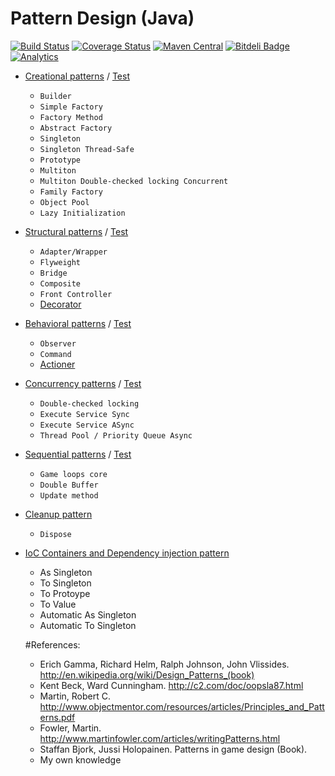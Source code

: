 Pattern Design (Java)
==============
[![Build Status](https://travis-ci.org/vicboma1/pattern-design.svg)](https://travis-ci.org/vicboma1/pattern-design)
[![Coverage Status](https://coveralls.io/repos/vicboma1/pattern-design/badge.svg?branch=master&service=github)](https://coveralls.io/github/vicboma1/pattern-design?branch=master)
[![Maven Central](https://maven-badges.herokuapp.com/maven-central/org.eluder.coveralls/coveralls-maven-plugin/badge.svg)](https://maven-badges.herokuapp.com/maven-central/org.eluder.coveralls/coveralls-maven-plugin/)
[![Bitdeli Badge](https://d2weczhvl823v0.cloudfront.net/vicboma1/pattern-design/trend.png)](https://bitdeli.com/free "Bitdeli Badge")[![Analytics](https://ga-beacon.appspot.com/UA-68658653-1/pattern-design/readme)](https://github.com/igrigorik/ga-beacon)


* [Creational patterns](https://github.com/vicboma1/pattern-design/tree/master/source/src/main/java/creational) / [Test](https://github.com/vicboma1/pattern-design/tree/master/source/src/test/java/creational)
  * ```Builder```
  * ```Simple Factory```
  * ```Factory Method```
  * ```Abstract Factory```
  * ```Singleton```
  * ```Singleton Thread-Safe```
  * ```Prototype```
  * ```Multiton```
  * ```Multiton Double-checked locking Concurrent``` 
  * ```Family Factory```
  * ```Object Pool```
  * ```Lazy Initialization```
  
* [Structural patterns](https://github.com/vicboma1/pattern-design/tree/master/source/src/main/java/structural) / [Test](https://github.com/vicboma1/pattern-design/tree/master/source/src/test/java/structural)
  * ```Adapter/Wrapper```
  * ```Flyweight```
  * ```Bridge```
  * ```Composite```
  * ```Front Controller```
  * [ Decorator](https://github.com/vicboma1/ClassicDecoratorPattern)
  

* [Behavioral patterns](https://github.com/vicboma1/pattern-design/tree/master/source/src/main/java/behavioral) / [Test](https://github.com/vicboma1/pattern-design/tree/master/source/src/test/java/behavioral)
  * ```Observer```
  * ```Command```
  *  [Actioner](https://github.com/vicboma1/CommandMapper)
  

* [Concurrency patterns](https://github.com/vicboma1/pattern-design/tree/master/source/src/main/java/concurrency) / [Test](https://github.com/vicboma1/pattern-design/tree/master/source/src/test/java/concurrency)
  * ```Double-checked locking```
  * ```Execute Service Sync```
  * ```Execute Service ASync```
  * ```Thread Pool / Priority Queue Async```

* [Sequential patterns](https://github.com/victorakamon/sequential-patterns) / [Test](https://github.com/vicboma1/sequential-patterns/tree/master/test)
  * ```Game loops core```
  * ```Double Buffer```
  * ```Update method```

* [Cleanup pattern](https://github.com/vicboma1/pattern-design/tree/master/source/src/main/java/cleanup)
  * ```Dispose```

* [IoC Containers and Dependency injection pattern ](https://github.com/vicboma1/Injector)
  * As Singleton
  * To Singleton
  * To Protoype
  * To Value
  * Automatic As Singleton 
  * Automatic To Singleton


  #References:
  * Erich Gamma, Richard Helm, Ralph Johnson, John Vlissides. http://en.wikipedia.org/wiki/Design_Patterns_(book)
  * Kent Beck, Ward Cunningham. http://c2.com/doc/oopsla87.html
  * Martin, Robert C. http://www.objectmentor.com/resources/articles/Principles_and_Patterns.pdf
  * Fowler, Martin. http://www.martinfowler.com/articles/writingPatterns.html
  * Staffan Bjork, Jussi Holopainen. Patterns in game design (Book).
  * My own knowledge
   


